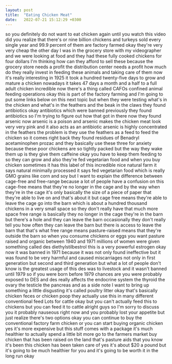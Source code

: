 ```yaml
---
layout: post
title:  "Eating Chicken Meat"
date:   2022-07-21 15:12:29 +0300
---
```



so you definitely do not want to eat
chicken again until you watch this video
did you realize that there's or nine
billion chickens and turkeys sold every
single year and 99.9 percent of them are
factory farmed okay they're very very
cheap the other day I was in the grocery
store with my videographer and we were
looking at food and they had these fully
cooked chickens for four dollars I'm
thinking how can they afford to sell
these because the grocery store needs a
profit the distribution center needs a
profit how much do they really invest in
feeding these animals and taking care of
them now it's really interesting in 1925
it took a hundred twenty-five days to
grow and mature a chicken nowadays it
takes 47 days a month and a half to a
full adult chicken incredible now
there's a thing called CAFOs confined
animal feeding operations okay this is
part of the factory farming and I'm
going to put some links below on this
next topic but when they were testing
what's in the chicken and what's in the
feathers and the beak in the claws they
found antibiotics okay
antibiotics which were banned previously
they found antibiotics so I'm trying to
figure out how that got in there now
they found arsenic now arsenic is a
poison and arsenic makes the chicken
meat look very very pink and it also
acts as an antibiotic arsenic is highly
concentrated in the feathers the problem
is they use the feathers as a feed to
feed the chicken so it comes right back
they found residues of Benadryl
acetaminophen prozac and they basically
use these three for anxiety because
these poor chickens are so tightly
packed but the way they wake them up is
they give them caffeine okay you have to
keep them feeding to so they can grow
and also they're fed vegetarian food and
when you buy chicken sometimes it has
this label of this incredible nice
natural farm
it says natural minimally processed it
says fed vegetarian food which is really
GMO grains like corn and soy but I want
to explain
the difference between cage-free and
free-range because a lot of people have
a confusion on this cage-free means that
they're no longer in the cage and by the
way when they're in the cage it's only
basically the size of a piece of paper
that they're able to live on and that's
about it but cage free means they're
able to leave the cage go into the barn
which is about a hundred thousand
chickens in a very small space so they
don't really have that much more space
free range is basically they no longer
in the cage they're in the barn but
there's a hole and they can leave the
barn occasionally they don't really tell
you how often they can leave the barn
but there is access to leave the barn
that that's what free range means
pasture-raised means that they're
outside the barn so when you consume
chickens or eggs you want pasture raised
and organic between 1940 and 1971
millions of women were given something
called des diethylstilbestrol this is a
very powerful estrogen okay now it was
banned in 1971 because it was not only
found ineffective but it was found to be
very harmful and caused miscarriages not
only in first generation but second and
third generation but what a lot of
people don't know is the greatest usage
of this des was to livestock and it
wasn't banned until 1979 so if you were
born before 1979 chances are you were
probably exposed to DES and des really
affects the endocrine system the thyroid
the ovary the testicle the pancreas and
as a side note I want to bring up
something a little disgusting it's
called poultry litter okay that's
basically chicken feces or chicken poop
they actually use this in many different
conventional feed Lots for cattle okay
but you can't actually feed this to
chickens but you can feed it to cattle
alright guys so I'm sorry to discuss you
it probably nauseous right now and you
probably lost your appetite but just
realize there's two options okay you can
continue to buy the conventional factory
farm chicken or you can start buying
organic chicken yes it's more expensive
but this stuff comes with a package it's
much healthier to actually spend a
little bit more go to the farmers market
buy chicken that has been raised on the
land that's pasture aids that you know
it's been this chicken has been taken
care of yes it's about $20 a pound but
it's going to be much healthier for you
and it's going to be worth it in the
long run okay
